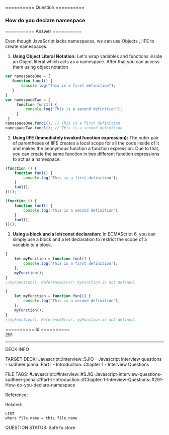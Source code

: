 ========== Question ==========  

### How do you declare namespace  

========== Answer ==========  

Even though JavaScript lacks namespaces, we can use Objects , IIFE to create namespaces.

1. **Using Object Literal Notation:** Let's wrap variables and functions inside an Object literal which acts as a namespace. After that you can access them using object notation

```javascript
var namespaceOne = {
   function func1() {
       console.log("This is a first definition");
   }
}
var namespaceTwo = {
     function func1() {
         console.log("This is a second definition");
     }
 }
namespaceOne.func1(); // This is a first definition
namespaceTwo.func1(); // This is a second definition
```

1. **Using IIFE (Immediately invoked function expression):** The outer pair of parentheses of IIFE creates a local scope for all the code inside of it and makes the anonymous function a function expression. Due to that, you can create the same function in two different function expressions to act as a namespace.

```javascript
(function () {
    function fun1() {
        console.log('This is a first definition');
    }
    fun1();
})();

(function () {
    function fun1() {
        console.log('This is a second definition');
    }
    fun1();
})();
```

1. **Using a block and a let/const declaration:** In ECMAScript 6, you can simply use a block and a let declaration to restrict the scope of a variable to a block.

```javascript
{
    let myFunction = function fun1() {
        console.log('This is a first definition');
    };
    myFunction();
}
//myFunction(): ReferenceError: myFunction is not defined.

{
    let myFunction = function fun1() {
        console.log('This is a second definition');
    };
    myFunction();
}
//myFunction(): ReferenceError: myFunction is not defined.
```

========== Id ==========  
291

---

DECK INFO

TARGET DECK: Javascript::Interview::SJIQ - Javascript interview questions - sudheer jonna::Part I - Introduction::Chapter 1 - Interview Questions

FILE TAGS: #Javascript::#Interview::#SJIQ-Javascript-interview-questions-sudheer-jonna::#Part-I-Introduction::#Chapter-1-Interview-Questions::#291-How-do-you-declare-namespace

Reference:

Related:

```dataview
LIST
where file.name = this.file.name
```

QUESTION STATUS: Safe to store
